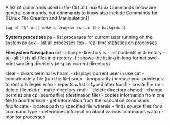 A list of commands used in the CLI of Linux/Unix
Commands below are general commands, but commands to know also include
Commands for [[Linux File Creation and Manipulation]]

``` ascii
tag of "&" will make a program run in the background
```

**System processes**
ps - list processes for current user running on the system
	ps aux - list all processes 
top - real time statistics on processes


**Filesystem Navigation**
cd - change directory
ls - list contents in directory
	-a/--all : lists all files in directory
	-l : shows the listing in long format
pwd - print working directory (display current directory)


clear - clears terminal
whoami - displays current user in use
cat - concatenate a file (run the file)
sudo - temporarily increase your privileges to root privileges
echo - repeats what is typed after
touch - create file
rm - delete file
mkdir - make directory
rmdir - delete directory
chmod - change permissions
cp (source file) (destination file) - copies information from one file to another
man - get information from the manual on commands
find/locate - locates path to specified file
whereis - finds source files for a command
type - determines information about various commands
watch - monitor processes